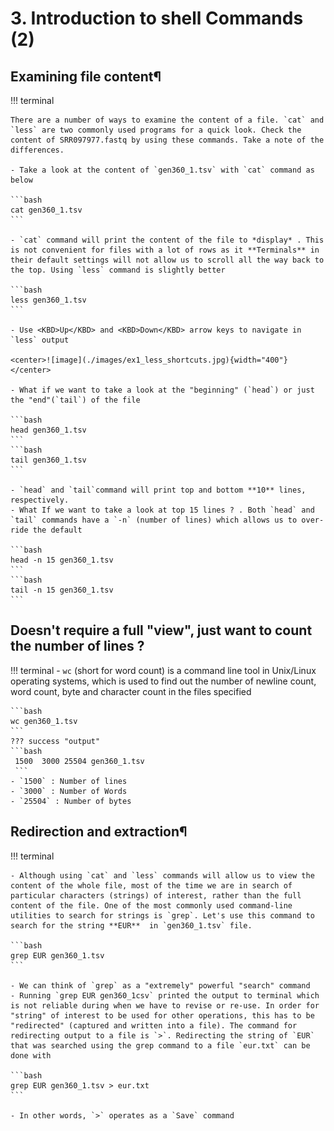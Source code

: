 # 3. Introduction to shell Commands (2)

## Examining file content¶


!!! terminal 

    There are a number of ways to examine the content of a file. `cat` and `less` are two commonly used programs for a quick look. Check the content of SRR097977.fastq by using these commands. Take a note of the differences.

    - Take a look at the content of `gen360_1.tsv` with `cat` command as below
    
    ```bash
    cat gen360_1.tsv
    ```

    - `cat` command will print the content of the file to *display* . This is not convenient for files with a lot of rows as it **Terminals** in their default settings will not allow us to scroll all the way back to the top. Using `less` command is slightly better

    ```bash
    less gen360_1.tsv
    ```

    - Use <KBD>Up</KBD> and <KBD>Down</KBD> arrow keys to navigate in `less` output

    <center>![image](./images/ex1_less_shortcuts.jpg){width="400"}</center>

    - What if we want to take a look at the "beginning" (`head`) or just the "end"(`tail`) of the file

    ```bash
    head gen360_1.tsv
    ```
    ```bash
    tail gen360_1.tsv
    ```
    
    - `head` and `tail`command will print top and bottom **10** lines, respectively. 
    - What If we want to take a look at top 15 lines ? . Both `head` and `tail` commands have a `-n` (number of lines) which allows us to over-ride the default

    ```bash
    head -n 15 gen360_1.tsv
    ```
    ```bash
    tail -n 15 gen360_1.tsv
    ```
## Doesn't require a full "view", just want to count the number of lines ?

!!! terminal 
    - `wc` (short for word count) is a command line tool in Unix/Linux operating systems, which is used to find out the number of newline count, word count, byte and character count in the files specified

    ```bash
    wc gen360_1.tsv
    ```
    ??? success "output"
    ```bash
     1500  3000 25504 gen360_1.tsv
     ```
    - `1500` : Number of lines 
    - `3000` : Number of Words
    - `25504` : Number of bytes


## Redirection and extraction¶

!!! terminal 

    - Although using `cat` and `less` commands will allow us to view the content of the whole file, most of the time we are in search of particular characters (strings) of interest, rather than the full content of the file. One of the most commonly used command-line utilities to search for strings is `grep`. Let's use this command to search for the string **EUR**  in `gen360_1.tsv` file.
    
    ```bash
    grep EUR gen360_1.tsv
    ```
    
    - We can think of `grep` as a "extremely" powerful "search" command
    - Running `grep EUR gen360_1csv` printed the output to terminal which is not reliable during when we have to revise or re-use. In order for "string" of interest to be used for other operations, this has to be "redirected" (captured and written into a file). The command for redirecting output to a file is `>`. Redirecting the string of `EUR` that was searched using the grep command to a file `eur.txt` can be done with

    ```bash
    grep EUR gen360_1.tsv > eur.txt
    ```

    - In other words, `>` operates as a `Save` command


